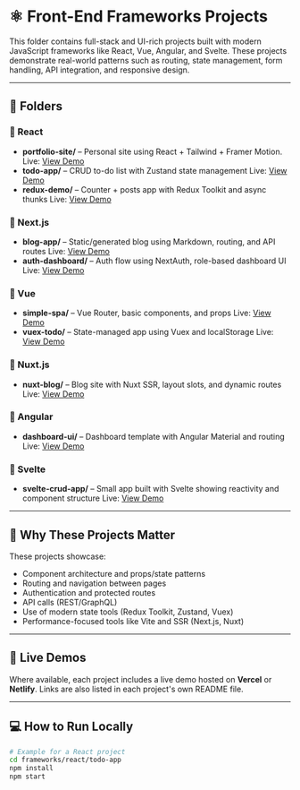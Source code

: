 # ⚛️ Front-End Frameworks Projects

This folder contains full-stack and UI-rich projects built with modern JavaScript frameworks like React, Vue, Angular, and Svelte. These projects demonstrate real-world patterns such as routing, state management, form handling, API integration, and responsive design.

---

## 📁 Folders

### 🔹 React
- **portfolio-site/** – Personal site using React + Tailwind + Framer Motion.
Live: [View Demo](https://your-portfolio.vercel.app)
- **todo-app/** – CRUD to-do list with Zustand state management
Live: [View Demo](https://your-portfolio.vercel.app)
- **redux-demo/** – Counter + posts app with Redux Toolkit and async thunks
Live: [View Demo](https://your-portfolio.vercel.app)

### 🔹 Next.js
- **blog-app/** – Static/generated blog using Markdown, routing, and API routes
Live: [View Demo](https://your-portfolio.vercel.app)
- **auth-dashboard/** – Auth flow using NextAuth, role-based dashboard UI
Live: [View Demo](https://your-portfolio.vercel.app)

### 🔹 Vue
- **simple-spa/** – Vue Router, basic components, and props
Live: [View Demo](https://your-portfolio.vercel.app)
- **vuex-todo/** – State-managed app using Vuex and localStorage
Live: [View Demo](https://your-portfolio.vercel.app)

### 🔹 Nuxt.js
- **nuxt-blog/** – Blog site with Nuxt SSR, layout slots, and dynamic routes
Live: [View Demo](https://your-portfolio.vercel.app)

### 🔹 Angular
- **dashboard-ui/** – Dashboard template with Angular Material and routing
Live: [View Demo](https://your-portfolio.vercel.app)

### 🔹 Svelte
- **svelte-crud-app/** – Small app built with Svelte showing reactivity and component structure
Live: [View Demo](https://your-portfolio.vercel.app)

---

## 🎯 Why These Projects Matter

These projects showcase:
- Component architecture and props/state patterns
- Routing and navigation between pages
- Authentication and protected routes
- API calls (REST/GraphQL)
- Use of modern state tools (Redux Toolkit, Zustand, Vuex)
- Performance-focused tools like Vite and SSR (Next.js, Nuxt)

---

## 🔗 Live Demos

Where available, each project includes a live demo hosted on **Vercel** or **Netlify**. Links are also listed in each project's own README file.

---

## 💻 How to Run Locally

```bash
# Example for a React project
cd frameworks/react/todo-app
npm install
npm start

